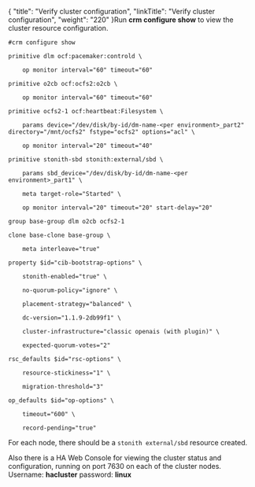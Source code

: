 {
    "title": "Verify cluster configuration",
    "linkTitle": "Verify cluster configuration",
    "weight": "220"
}Run **crm configure show** to view the cluster resource configuration.

`#crm configure show`

    primitive dlm ocf:pacemaker:controld \
        op monitor interval="60" timeout="60"
    primitive o2cb ocf:ocfs2:o2cb \
        op monitor interval="60" timeout="60"
    primitive ocfs2-1 ocf:heartbeat:Filesystem \
        params device="/dev/disk/by-id/dm-name-<per environment>_part2" directory="/mnt/ocfs2" fstype="ocfs2" options="acl" \
        op monitor interval="20" timeout="40"
    primitive stonith-sbd stonith:external/sbd \
        params sbd_device="/dev/disk/by-id/dm-name-<per environment>_part1" \
        meta target-role="Started" \
        op monitor interval="20" timeout="20" start-delay="20"
    group base-group dlm o2cb ocfs2-1
    clone base-clone base-group \
        meta interleave="true"
    property $id="cib-bootstrap-options" \
        stonith-enabled="true" \
        no-quorum-policy="ignore" \
        placement-strategy="balanced" \
        dc-version="1.1.9-2db99f1" \
        cluster-infrastructure="classic openais (with plugin)" \
        expected-quorum-votes="2"
    rsc_defaults $id="rsc-options" \
        resource-stickiness="1" \
        migration-threshold="3"
    op_defaults $id="op-options" \
        timeout="600" \
        record-pending="true"

For each node, there should be a `stonith external/sbd` resource created.

Also there is a HA Web Console for viewing the cluster status and configuration, running on port 7630 on each of the cluster nodes. Username: **hacluster** password: **linux**
